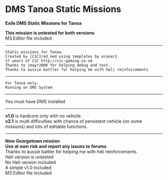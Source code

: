 # DMS Tanoa Static Missions
<b>Exile DMS Static Missions for Tanoa</b><br>

<b>This mission is untested for both versions</b><br>
M3 Editor file included<br>

*******************************************************
	Static missions for Tanoa.
	Created by [CiC]red_ned using templates by eraser1 
	17 years of CiC http://cic-gaming.co.uk
	Thanks to jmayr2000 for helping debug and test.
	Thanks to aussie battler for helping me with heli reinforcements
*******************************************************
	For Tanoa only.
	Running on DMS System
*******************************************************
You must have DMS installed<br>

*******************************************************
<b>v1.0</b> is hardcore only with no vehicle.<br>
<b>v2.1</b> is multi difficulties with chance of persistent vehicle (on some missions) and lots of editable functions.
*******************************************************

<b>New Georgetown mission</b><br>
<b>Use at own risk and report any issues to forums</b><br>
Thanks to aussie battler for helping me with heli reinforcements <br>
Heli version is untested<br>
No Heli version included<br>
A simple v1.0 included<br>
M3 Editor file included<br>